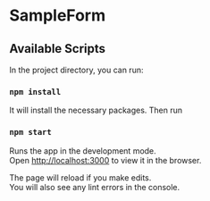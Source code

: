 # SampleForm

## Available Scripts

In the project directory, you can run:
### `npm install`
It will install the necessary packages. Then run 

### `npm start`

Runs the app in the development mode.\
Open [http://localhost:3000](http://localhost:3000) to view it in the browser.

The page will reload if you make edits.\
You will also see any lint errors in the console.
